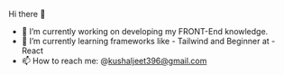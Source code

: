  Hi there 👋

- 🔭 I’m currently working on developing my FRONT-End knowledge.
- 🌱 I’m currently learning frameworks like - Tailwind and Beginner at - React
- 📫 How to reach me: @kushaljeet396@gmail.com
